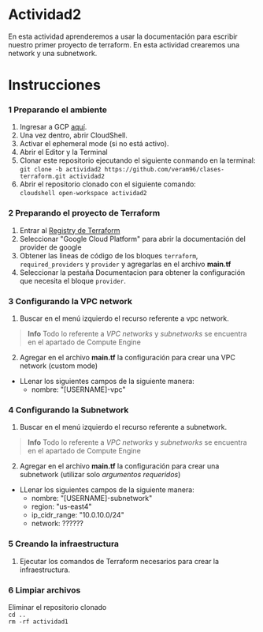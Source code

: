 # Actividad2
En esta actividad aprenderemos a usar la documentación para escribir nuestro
primer proyecto de terraform.
En esta actividad crearemos una network y una subnetwork.

# Instrucciones
### 1 Preparando el ambiente
1. Ingresar a GCP [aquí](https://console.cloud.google.com/welcome?project=crp-dev-cloudsrv-test&supportedpurview=project).
2. Una vez dentro, abrir CloudShell.
3. Activar el ephemeral mode (si no está activo).
4. Abrir el Editor y la Terminal
5. Clonar este repositorio ejecutando el siguiente conmando en la terminal: <br/>
`git clone -b actividad2 https://github.com/veram96/clases-terraform.git actividad2`<br/>
6. Abrir el repositorio clonado con el siguiente comando:<br/>
`cloudshell open-workspace actividad2`<br/>

### 2 Preparando el proyecto de Terraform
1. Entrar al [Registry de Terraform](https://registry.terraform.io/browse/providers)
2. Seleccionar "Google Cloud Platform" para abrir la documentación del provider de google
3. Obtener las lineas de código de los bloques `terraform`, `required_providers` y `provider`
y agregarlas en el archivo **main.tf**
4. Seleccionar la pestaña Documentacion para obtener la configuración que necesita el bloque `provider`.

### 3 Configurando la VPC network
1. Buscar en el menú izquierdo el recurso referente a vpc network.
> **Info**
> Todo lo referente a *VPC networks* y *subnetworks* se encuentra en el apartado de Compute Engine
2. Agregar en el archivo **main.tf** la configuración para crear una VPC network (custom mode)
  - LLenar los siguientes campos de la siguiente manera:
      - nombre: "[USERNAME]-vpc"

### 4 Configurando la Subnetwork
1. Buscar en el menú izquierdo el recurso referente a subnetwork.
> **Info**
> Todo lo referente a *VPC networks* y *subnetworks* se encuentra en el apartado de Compute Engine
2. Agregar en el archivo **main.tf** la configuración para crear una subnetwork (utilizar solo *argumentos requeridos*)
  - LLenar los siguientes campos de la siguiente manera:
    - nombre: "[USERNAME]-subnetwork"
    - region: "us-east4"
    - ip_cidr_range: "10.0.10.0/24"
    - network: ??????

### 5 Creando la infraestructura
1. Ejecutar los comandos de Terraform necesarios para crear la infraestructura.

### 6 Limpiar archivos
Eliminar el repositorio clonado<br/>
`cd ..`<br/>
`rm -rf actividad1`
